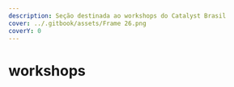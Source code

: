```yaml
---
description: Seção destinada ao workshops do Catalyst Brasil
cover: ../.gitbook/assets/Frame 26.png
coverY: 0
---
```


# workshops

